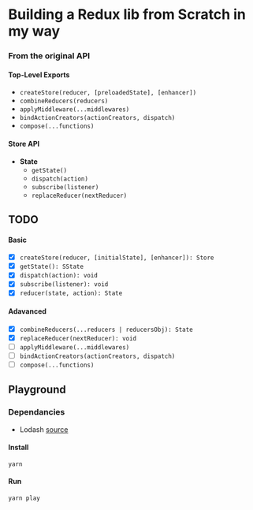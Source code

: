 # Building a Redux lib from Scratch in my way

### From the original API

#### Top-Level Exports​

- `createStore(reducer, [preloadedState], [enhancer])`
- `combineReducers(reducers)`
- `applyMiddleware(...middlewares)`
- `bindActionCreators(actionCreators, dispatch)`
- `compose(...functions)`

#### Store API

- <strong>State</strong>
  - `getState()`
  - `dispatch(action)`
  - `subscribe(listener)`
  - `replaceReducer(nextReducer)`

## TODO

#### Basic

- [x] `createStore(reducer, [initialState], [enhancer]): Store`
- [x] `getState(): SState`
- [x] `dispatch(action): void`
- [x] `subscribe(listener): void`
- [x] `reducer(state, action): State`

#### Adavanced

- [x] `combineReducers(...reducers | reducersObj): State`
- [x] `replaceReducer(nextReducer): void`
- [ ] `applyMiddleware(...middlewares)`
- [ ] `bindActionCreators(actionCreators, dispatch)`
- [ ] `compose(...functions)`

## Playground

### Dependancies

- Lodash [source](https://github.com/lodash/lodash)

#### Install

```shell
yarn
```

#### Run

```shell
yarn play
```
